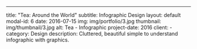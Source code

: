 ---
title: "Tea: Around the World"
subtitle: Infographic Design
layout: default
modal-id: 6
date: 2016-07-15
img: img/portfolio/3.jpg
thumbnail: img/thumbnail/3.jpg
alt: Tea - Infographic
project-date: 2016
client: -
category: Design
description: Cluttered, beautiful simple to understand infographic with graphics.
